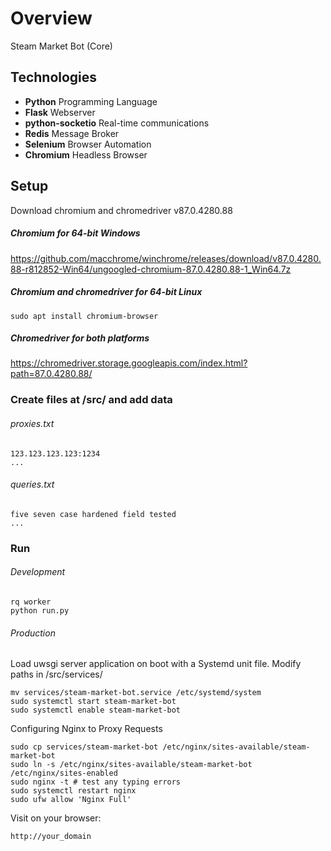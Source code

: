 # Overview

Steam Market Bot (Core)

Technologies
------------

* __Python__	Programming Language
* __Flask__ 	Webserver
* __python-socketio__ Real-time communications
* __Redis__ 	Message Broker
* __Selenium__	Browser Automation
* __Chromium__	Headless Browser


Setup
-----

Download chromium and chromedriver v87.0.4280.88


##### Chromium for 64-bit Windows

https://github.com/macchrome/winchrome/releases/download/v87.0.4280.88-r812852-Win64/ungoogled-chromium-87.0.4280.88-1_Win64.7z


##### Chromium and chromedriver for 64-bit Linux

```
sudo apt install chromium-browser
```


##### Chromedriver for both platforms

https://chromedriver.storage.googleapis.com/index.html?path=87.0.4280.88/


### Create files at /src/ and add data

###### proxies.txt

```
123.123.123.123:1234
...
```

###### queries.txt

```
five seven case hardened field tested
...
```

### Run

###### Development

```
rq worker
python run.py
```

###### Production


Load uwsgi server application on boot with a Systemd unit file. Modify paths in /src/services/

```
mv services/steam-market-bot.service /etc/systemd/system
sudo systemctl start steam-market-bot
sudo systemctl enable steam-market-bot
```

Configuring Nginx to Proxy Requests

```
sudo cp services/steam-market-bot /etc/nginx/sites-available/steam-market-bot
sudo ln -s /etc/nginx/sites-available/steam-market-bot /etc/nginx/sites-enabled
sudo nginx -t # test any typing errors
sudo systemctl restart nginx
sudo ufw allow 'Nginx Full'
```


Visit on your browser:

```
http://your_domain
```
